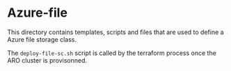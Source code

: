 # Azure-file

This directory contains templates, scripts and files that are used to define a Azure file storage class.

The `deploy-file-sc.sh` script is called by the terraform process once the ARO cluster is provisonned. 

